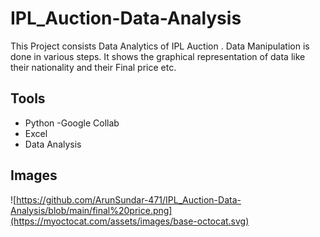 # IPL_Auction-Data-Analysis
This Project consists Data Analytics of IPL Auction . Data Manipulation is done in various steps. It shows the graphical representation of data like their nationality and their Final price etc.


## Tools
- Python -Google Collab
- Excel  
- Data Analysis


## Images

![https://github.com/ArunSundar-471/IPL_Auction-Data-Analysis/blob/main/final%20price.png](https://myoctocat.com/assets/images/base-octocat.svg)

